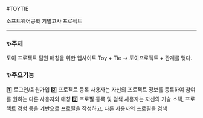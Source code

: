 #TOYTIE

소프트웨어공학 기말고사 프로젝트
<hr>

### ✨주제
토이 프로젝트 팀원 매칭을 위한 웹사이트
Toy + Tie -> 토이프로젝트 + 관계를 맺다.


### ✨주요기능
1️⃣ 로그인/회원가입
2️⃣ 프로젝트 등록
사용자는 자신의 프로젝트 정보를 등록하여 참여를 원하는 다른 사용자와 매칭
3️⃣ 프로필 등록 및 검색
사용자는 자신의 기술 스택, 프로젝트 경험 등을 기반으로 프로필을 작성하고, 다른 사용자의 프로필을 검색

